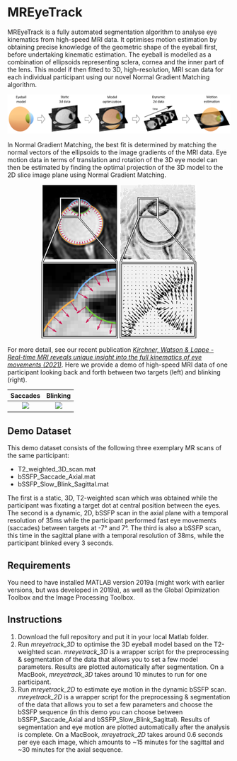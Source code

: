 # MREyeTrack
MREyeTrack is a fully automated segmentation algorithm to analyse eye kinematics from high-speed MRI data. It optimises 
motion estimation by obtaining precise knowledge of the geometric shape of the eyeball first, before undertaking kinematic 
estimation. The eyeball is modelled as a combination of ellipsoids representing sclera, cornea and the inner part of the 
lens. This model if then fitted to 3D, high-resolution, MRI scan data for each individual participant using our novel 
Normal Gradient Matching algorithm. 

![](Gif/MREyeTrack.png)

In Normal Gradient Matching, the best fit is determined by matching the normal vectors of the ellipsoids to the image 
gradients of the MRI data. Eye motion data in terms of translation and rotation of the 3D eye model can then be
estimated by finding the optimal projection of the 3D model to the 2D slice image plane using Normal Gradient Matching.

<p align=center>
  <img src="Gif/NormalGradientMatching.png" width=350)
</p>

For more detail, see our recent publication [*Kirchner, Watson & Lappe - Real-time MRI reveals unique insight into the 
full kinematics of eye movements (2021)*](https://www.eneuro.org/content/9/1/ENEURO.0357-21.2021). Here we provide a demo 
of high-speed MRI data of one participant looking back and forth between two targets (left) and blinking (right).

Saccades                   |  Blinking
:-------------------------:|:-------------------------:
![](Gif/Saccade.gif)       |  ![](Gif/Blink.gif)

## Demo Dataset
This demo dataset consists of the following three exemplary MR scans of the same participant:
* T2_weighted_3D_scan.mat
* bSSFP_Saccade_Axial.mat
* bSSFP_Slow_Blink_Sagittal.mat
 
The first is a static, 3D, T2-weighted scan which was obtained while the participant was fixating a target dot at central position between the eyes. The second is a dynamic, 2D, bSSFP scan in the axial plane with a temporal resolution of 35ms while the participant performed fast eye movements (saccades) between targets at -7° and 7°. The third is also a bSSFP scan, this time in the sagittal plane with a temporal resolution of 38ms, while the participant blinked every 3 seconds.

## Requirements
You need to have installed MATLAB version 2019a (might work with earlier versions, but was developed in 2019a), as well as the Global Opimization Toolbox and the Image Processing Toolbox.

## Instructions
1) Download the full repository and put it in your local Matlab folder.
2) Run *mreyetrack_3D* to optimise the 3D eyeball model based on the T2-weighted scan. *mreyetrack_3D* is a wrapper script for the preprocessing & segmentation of the data that allows you to set a few model parameters. Results are plotted automatically after segmentation. On a MacBook, *mreyetrack_3D* takes around 10 minutes to run for one participant.
3) Run *mreyetrack_2D* to estimate eye motion in the dynamic bSSFP scan. *mreyetrack_2D* is a wrapper script for the preprocessing & segmentation of the data that allows you to set a few parameters and choose the bSSFP sequence (in this demo you can choose between bSSFP_Saccade_Axial and bSSFP_Slow_Blink_Sagittal). Results of segmentation and eye motion are plotted automatically after the analysis is complete. On a MacBook, *mreyetrack_2D* takes around 0.6 seconds per eye each image, which amounts to ~15 minutes for the sagittal and ~30 minutes for the axial sequence.
